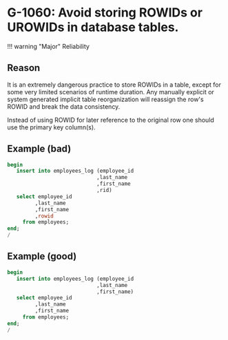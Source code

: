 # G-1060: Avoid storing ROWIDs or UROWIDs in database tables.

!!! warning "Major"
    Reliability

## Reason

It is an extremely dangerous practice to store ROWIDs in a table, except for some very limited scenarios of runtime duration. Any manually explicit or system generated implicit table reorganization will reassign the row's ROWID and break the data consistency.

Instead of using ROWID for later reference to the original row one should use the primary key column(s).

## Example (bad)

``` sql
begin
   insert into employees_log (employee_id
                             ,last_name
                             ,first_name
                             ,rid)
   select employee_id 
         ,last_name
         ,first_name
         ,rowid
     from employees;
end;
/
```

## Example (good)

``` sql
begin
   insert into employees_log (employee_id
                             ,last_name
                             ,first_name)
   select employee_id 
         ,last_name
         ,first_name
     from employees;
end;
/
```